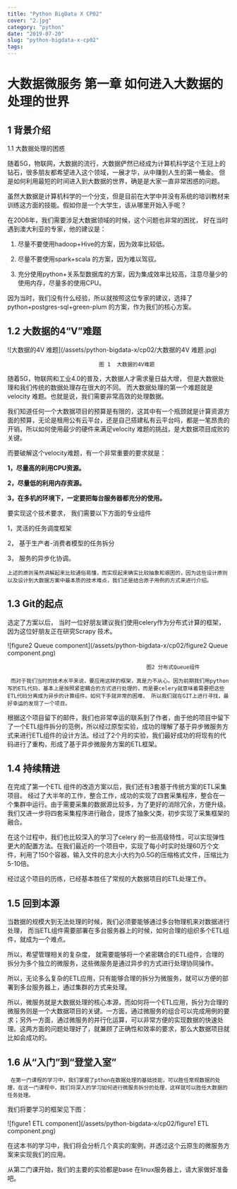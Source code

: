 ```yaml
---
title: "Python BigData X CP02"
cover: "2.jpg"
category: "python"
date: "2019-07-20"
slug: "python-bigdata-x-cp02"
tags:
---
```


# 大数据微服务 第一章 如何进入大数据的处理的世界

## 1         背景介绍

1.1     大数据处理的困惑

随着5G，物联网，大数据的流行，大数据俨然已经成为计算机科学这个王冠上的钻石，很多朋友都希望进入这个领域，一展才华，从中赚到人生的第一桶金。 但是如何利用最短的时间进入到大数据的世界，确是是大家一直非常困惑的问题。

虽然大数据是计算机科学的一个分支，但是目前在大学中并没有系统的培训教材来训练这方面的技能。假如你是一个大学生，该从哪里开始入手呢？

在2006年，我们需要涉足大数据领域的时候，这个问题也非常的困扰， 好在当时遇到澳大利亚的专家，他的建议是：

1. 尽量不要使用hadoop+Hive的方案，因为效率比较低。

2. 尽量不要使用spark+scala 的方案，因为难以驾驭。

3. 充分使用python+关系型数据库的方案，因为集成效率比较高，注意尽量少的使用内存，尽量多的使用CPU。

因为当时，我们没有什么经验，所以就按照这位专家的建议，选择了python+postgres-sql+green-plum 的方案，作为我们的核心方案。





## 1.2     大数据的4“V”难题

    

![大数据的4V 难题](/assets/python-bigdata-x/cp02/大数据的4V 难题.jpg)

                                 图 1  大数据的4V难题

   随着5G，物联网和工业4.0的普及，大数据人才需求量日益大增， 但是大数据处理和我们传统的数据处理存在很大的不同。 而大数据处理的第一个难题就是velocity 难题。也就是说，我们需要非常高效的处理数据。

 我们知道任何一个大数据项目的预算是有限的，这其中有一个瓶颈就是计算资源方面的预算，无论是租用公有云平台，还是自己搭建私有云平台吗，都是一笔昂贵的开销，所以如何使用最少的硬件来满足velocity 难题的挑战，是大数据项目成败的关键。

 而要破解这个velocity难题，有一个非常重要的要求就是：

**1，尽量高的利用CPU资源。**

**2，尽量低的利用内存资源。**

**3，在多机的环境下，一定要把每台服务器都充分的使用。**

  要实现这个技术要求， 我们需要以下方面的专业组件

   1，灵活的任务调度框架

   2， 基于生产者-消费者模型的任务拆分

   3， 服务的异步化协调。

    上述的原则虽然讲解起来比较通俗易懂，而实现起来确实比较抽象和艰困的，因为这些设计原则以及设计到大数据方案中最本质的技术难点，我们还是结合原子用例的方式来进行介绍。



## 1.3      Git的起点

选定了方案以后， 当时一位好朋友建议我们使用celery作为分布式计算的框架，因为这位好朋友正在研究Scrapy 技术。

![figure2 Queue component](/assets/python-bigdata-x/cp02/figure2 Queue component.png)

                                                图2 分布式Queue组件

     而对于我们当时的技术水平来说，要应用这样的框架，真是力不从心。因为前期我们用python写的ETL代码，基本上是按照紧密耦合的方式进行处理的，而是要celery就意味着需要把这些ETL代码分离成为异步的计算组件。如何下手就非常的困难， 所以我们就在GIT上进行寻找，最好幸运的发现了一个项目。

   根据这个项目留下的邮件，我们也非常幸运的联系到了作者，由于他的项目中留下了一个ETL组件拆分的范例，所以经过原型实验，成功的理解了基于异步微服务方式来进行ETL组件的设计方法。经过了2个月的实验，我们最好成功的将现有的代码进行了重构，形成了基于异步微服务方案的ETL框架。

## 1.4     持续精进

   在完成了第一个ETL 组件的改造方案以后，我们还有3套基于传统方案的ETL采集项目。 经过了大半年的工作，整合工作，成功的实现了四套采集程序，整合在一个集群中运行。由于需要采集的数据源比较多，为了更好的消除冗余，方便升级。 我们又进一步将四套采集程序进行融合，提炼了抽象父类，初步实现了采集框架的融合。

   在这个过程中，我们也比较深入的学习了celery 的一些高级特性，可以实现弹性更大的配置方法。在我们最近的一个项目中，实现了每小时实时处理60万个文件，利用了150个容器，输入文件的总大小大约为0.5G的压缩格式文件，压缩比为5-10倍。

经过这个项目的历练，已经基本胜任了常规的大数据项目的ETL处理工作。



## 1.5     回到本源

当数据的规模大到无法处理的时候，我们必须要能够通过多台物理机来对数据进行处理， 而当ETL组件需要部署在多台服务器上的时候，如何合理的组织多个ETL组件，就成为一个难点。

所以，希望管理相关的复杂度， 就需要能够将一个紧密耦合的ETL组件，合理的拆分为多个独立的微服务，这些微服务是通过异步的方式进行处理协同操作。

  所以，无论多么复杂的ETL应用，只有能够合理的拆分为微服务，就可以方便的部署到多台服务器上，通过集群的方式来处理。  

 所以，微服务就是大数据处理的核心本源，而如何将一个ETL应用，拆分为合理的微服务则是一个大数据项目的关键。一方面，通过微服务的组合可以完成用例的要求；另外一方面，通过微服务的并行化运算，可以非常方便的实现数据的快速处理。这两方面的问题处理好了，就兼顾了正确性和效率的要求，那么大数据项目就比如会成功的。



## 1.6     从“入门”到“登堂入室”

     在第一门课程的学习中，我们掌握了pthon在数据处理的基础技能，可以胜任常规数据的处理，在这一门课程中，我们将深入的学习如何进行微服务拆分的处理，这样就可以胜任大数据的任务处理。

我们将要学习的框架见下图：

![figure1 ETL component](/assets/python-bigdata-x/cp02/figure1 ETL component.png)

在这本书的学习中，我们将会分析几个真实的案例，并透过这个云原生的微服务方案来实现我们的应用。

从第二门课开始，我们的主要的实验都是base 在linux服务器上，请大家做好准备吧。
